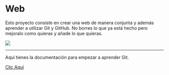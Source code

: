 # Web
Esto proyecto consiste en crear una web de manera conjunta y además aprender a utilizar Git y GitHub.
No borres lo que ya está hecho pero mejoralo como quieras y añade lo que quieras.

<img src="https://external-content.duckduckgo.com/iu/?u=https%3A%2F%2Fmiro.medium.com%2Fmax%2F1200%2F1*9PnPjPI65fGwLiMfluVLrw.jpeg&f=1&nofb=1">
<hr>

<p>Aquí tienes la documentación para empezar a aprender Git.</p>
<a href="https://git-scm.com/book/es/v2"> Clic Aquí </a>
